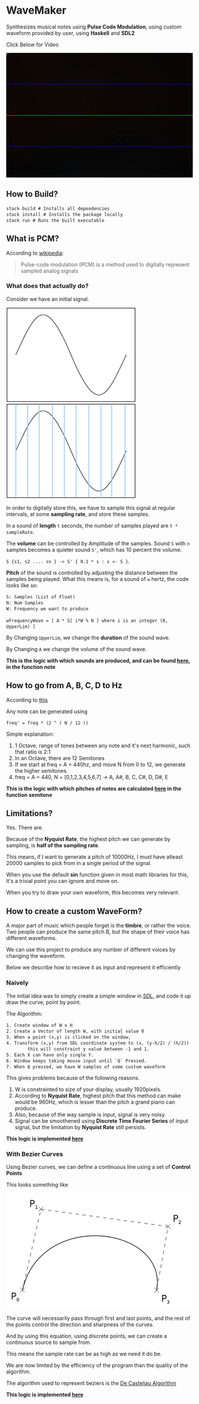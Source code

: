 # WaveMaker
Synthesizes musical notes using **Pulse Code Modulation**,
    using custom waveform provided by user, using **Haskell** and **SDL2**

Click Below for Video

[![Click for Video](./static/bezier.png)](https://www.youtube.com/watch?v=Kq98aiAKKmE)


## How to Build?
```
stack build # Installs all dependencies
stack install # Installs the package locally
stack run # Runs the built executable
```

## What is PCM?
According to [wikipedia](https://en.wikipedia.org/wiki/Pulse-code_modulation):
> Pulse-code modulation (PCM) is a method used to digitally represent sampled analog signals

### What does that actually do?
Consider we have an initial signal.

![Sine Wave](./static/WQ69y.jpg) ![Sine wave goes to Jail](./static/jail.jpg)

In order to digitally store this, we have to sample this signal at regular intervals, at some **sampling rate**, and store these samples.

In a sound of **length** `t` seconds, the number of samples played are `t * sampleRate`.

The **volume** can be controlled by Amplitude of the samples. 
Sound `S` with `n` samples becomes a quieter sound `S'`, which has 10 percent the volume.

`S {s1, s2 .... sn } -> S' { 0.1 * s : s <- S }`.

**Pitch** of the sound is controlled by adjusting the distance between the samples being played.
What this means is, for a sound of `w` hertz, the code looks like so:

```
S: Samples (List of Float) 
N: Num Samples
W: Frequency we want to produce

wFrequencyWave = [ A * S[ i*W % N ] where i is an integer (0, UpperLim) ]
```

By Changing `UpperLim`, we change the **duration** of the sound wave.

By Changing `A` we change the volume of the sound wave.

**This is the logic with which sounds are produced, and can be found [here](./src/PCM/Player.hs), in the function note**

## How to go from A, B, C, D to Hz
According to [this](https://pages.mtu.edu/~suits/NoteFreqCalcs.html)

Any note can be generated using 
```
freq' = freq * (2 ^ ( N / 12 ))
```

Simple explanation:
1. 1 Octave, range of tones between any note and it's next harmonic, such that ratio is 2:1
2. In an Octave, there are 12 Semitones
3. If we start at freq = A = 440hz, and move N from 0 to 12, we generate the higher semitones.
4. freq = A = 440, N = [0,1,2,3,4,5,6,7] -> A, A#, B, C, C#, D, D#, E

**This is the logic with which pitches of notes are calculated [here](./src/PCM/Player.hs) in the function semitone**

## Limitations?
Yes. There are.

Because of the **Nyquist Rate**, the highest pitch we can generate by sampling, is **half of the sampling rate**.

This means, if I want to generate a pitch of 10000Hz, I must have atleast 20000 samples to pick from in a single period of the signal.

When you use the default **sin** function given in most math libraries for this, it's a trivial point you can ignore and move on.

When you try to draw your own waveform, this becomes very relevant.

## How to create a custom WaveForm?
A major part of music which people forget is the **timbre**, or rather the voice.
Two people can produce the same pitch B, but the shape of their voice has different waveforms.

We can use this project to produce any number of different voices by changing the waveform.

Below we describe how to recieve it as input and represent it efficiently

### Naively
The initial idea was to simply create a simple window in [SDL](https://www.libsdl.org/),
and code it up draw the curve, point by point.

The Algorithm:
```
1. Create window of W x H
2. Create a Vector of length W, with initial value 0
3. When a point (x,y) is clicked on the window,
4. Transform (x,y) from SDL coordinate system to (x, (y-h/2) / (h/2))
        this will constraint y value between -1 and 1.
5. Each X can have only single Y.
6. Window keeps taking mouse input until `Q` Pressed.
7. When Q pressed, we have W samples of some custom waveform
```

This gives problems because of the following reasons.
1. W is constrainted to size of your display, usually 1920pixels.
2. According to **Nyquist Rate**, highest pitch that this method can make would be 960Hz, 
    which is lesser than the pitch a grand piano can produce.
3. Also, because of the way sample is input, signal is very noisy.
4. Signal can be smoothened using **Discrete Time Fourier Series** of input signal, but the limitation
by **Nyquist Rate** still persists.

**This logic is implemented [here](./src/Sample/Discrete/Input.hs)**

### With Bezier Curves
Using Bezier curves, we can define a continuous line using a set of **Control Points**

This looks something like

<img width="500" alt="portfolio_view" src="./static/1200px-Bezier_curve.svg.png">

The curve will necessarily pass through first and last points, and the rest of the points
control the direction and sharpness of the curves.

And by using this equation, using discrete points, we can create a continuous source to sample from.

This means the sample rate can be as high as we need it do be. 

We are now limited by the efficiency of the program than the quality of the algorithm.

The algorithm used to represent beziers is the [De Casteljau Algorithm](https://en.wikipedia.org/wiki/De_Casteljau%27s_algorithm)

**This logic is implemented [here](./src/Sample/Bezier/Input.hs)**